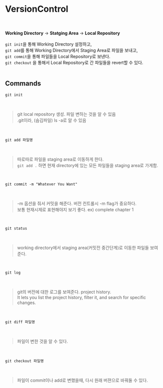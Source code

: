 # VersionControl  
<br></br>
**Working Directory** -> **Statging Area** -> **Local Repository** <br></br>
```git init```을 통해 Working Directory 설정하고,  
```git add```를 통해 Working Directory에서 Staging Area로 파일을 보내고,  
```git commit```을 통해 파일들을 Local Repository로 보낸다.  
```git checkout``` 을 통해서 Local Repository로 간 파일들을 revert할 수 있다. 
<br></br>
## Commands

```
git init
```

<br>

>git local repository 생성. 파일 변하는 것을 알 수 있음  
.git이라, (숨김파일) ls -a로 알 수 있음  

<br>

```git add 파일명```

<br>

> 따로따로 파일을 staging area로 이동하게 한다.   
> ```git add .``` 하면 현재 directory에 있는 모든 파일들을 staging area로 가게함.


<br>

```
git commit -m "Whatever You Want"
```

<br>

> -m 옵션을 줘서 커밋을 해준다. 버전 컨트롤시 -m flag가 중요하다.  
보통 현재시제로 표현해야지 보기 좋다. ex) complete chapter 1

<br>

```
git status
```

<br>

> working directory에서 staging area(커밋전 중간단계)로 이동한 파일들 보여 준다.  

<br>

```
git log
```

<br>

> git의 버전에 대한 로그를 보여준다. project history.  
> It lets you list the project history, filter it, and search for specific changes.

<br>


```
git diff 파일명
```

<br>

> 파일이 변한 것을 알 수 있다.

<br>

```git checkout 파일명 ```
 
<br>

> 파일이 commit이나 add로 변했을때, 다시 원래 버젼으로 바꿔둘 수 있다. 

